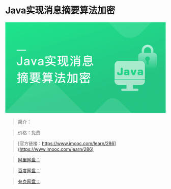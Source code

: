 # Java实现消息摘要算法加密

![img](../../assets/5fe442e20001516e05400304.jpg)

> 简介：

> 价格：免费

> [官方链接：https://www.imooc.com/learn/286](https://www.imooc.com/learn/286)

> [阿里网盘：]()

> [百度网盘：]()

> [夸克网盘：]()
